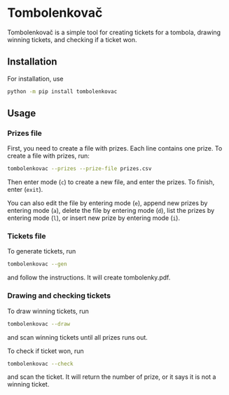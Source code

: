 # Tombolenkovač

Tombolenkovač is a simple tool for creating tickets for a tombola, drawing winning tickets, and checking if a ticket won.

## Installation

For installation, use

```bash
python -m pip install tombolenkovac
```

## Usage

### Prizes file

First, you need to create a file with prizes. Each line contains one prize. To create a file with prizes, run:

```bash
tombolenkovac --prizes --prize-file prizes.csv
```

Then enter mode (`c`) to create a new file, and enter the prizes. To finish, enter (`exit`).

You can also edit the file by entering mode (`e`), append new prizes by entering mode (`a`), delete the file by entering mode (`d`), list the prizes by entering mode (`l`), or insert new prize by entering mode (`i`).


### Tickets file
To generate tickets, run

```bash
tombolenkovac --gen
```

and follow the instructions. It will create tombolenky.pdf.

### Drawing and checking tickets
To draw winning tickets, run

```bash
tombolenkovac --draw
```
and scan winning tickets until all prizes runs out.

To check if ticket won, run

```bash
tombolenkovac --check
```
and scan the ticket. It will return the number of prize, or it says it is not a winning ticket.
